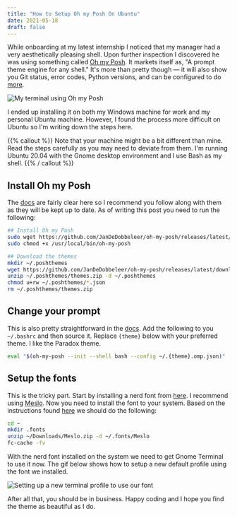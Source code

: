 ```yaml
---
title: "How to Setup Oh my Posh On Ubuntu"
date: 2021-05-18
draft: false
---
```


While onboarding at my latest internship I noticed that my manager had a very aesthetically pleasing shell. Upon further inspection I discovered he was using something called [Oh my Posh](https://ohmyposh.dev/). It markets itself as, "A prompt theme engine for any shell." It's more than pretty though — it will also show you Git status, error codes, Python versions, and can be configured to do [more](https://ohmyposh.dev/docs/config-segment).

![My terminal using Oh my Posh](/posh_terminal.png)

I ended up installing it on both my Windows machine for work and my personal Ubuntu machine. However, I found the process more difficult on Ubuntu so I'm writing down the steps here.

{{% callout %}}
Note that your machine might be a bit different than mine. Read the steps carefully as you may need to deviate from them. I'm running Ubuntu 20.04 with the Gnome desktop environment and I use Bash as my shell.
{{% / callout %}}

## Install Oh my Posh

The [docs](https://ohmyposh.dev/docs/linux#installation) are fairly clear here so I recommend you follow along with them as they will be kept up to date. As of writing this post you need to run the following:

```bash
## Install Oh my Posh
sudo wget https://github.com/JanDeDobbeleer/oh-my-posh/releases/latest/download/posh-linux-amd64 -O /usr/local/bin/oh-my-posh
sudo chmod +x /usr/local/bin/oh-my-posh

## Download the themes
mkdir ~/.poshthemes
wget https://github.com/JanDeDobbeleer/oh-my-posh/releases/latest/download/themes.zip -O ~/.poshthemes/themes.zip
unzip ~/.poshthemes/themes.zip -d ~/.poshthemes
chmod u+rw ~/.poshthemes/*.json
rm ~/.poshthemes/themes.zip
```

## Change your prompt

This is also pretty straightforward in the [docs](https://ohmyposh.dev/docs/linux#replace-your-existing-prompt). Add the following to you `~/.bashrc` and then source it. Replace `{theme}` below with your preferred theme. I like the Paradox theme.

```bash
eval "$(oh-my-posh --init --shell bash --config ~/.{theme}.omp.json)"
```

## Setup the fonts

This is the tricky part. Start by installing a nerd font from [here](https://www.nerdfonts.com/font-downloads). I recommend using [Meslo](https://github.com/ryanoasis/nerd-fonts/releases/download/v2.1.0/Meslo.zip). Now you need to install the font to your system. Based on the instructions found [here](https://gist.github.com/matthewjberger/7dd7e079f282f8138a9dc3b045ebefa0) we should do the following:

```bash
cd ~
mkdir .fonts
unzip ~/Downloads/Meslo.zip -d ~/.fonts/Meslo
fc-cache -fv
```

With the nerd font installed on the system we need to get Gnome Terminal to use it now. The gif below shows how to setup a new default profile using the font we installed.

![Setting up a new terminal profile to use our font](/posh.gif)

After all that, you should be in business. Happy coding and I hope you find the theme as beautiful as I do.

